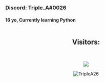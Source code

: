 ### Discord: Triple_A#0026
#### 16 yo, Currently learning Python
<p align="center">
    <img alt="" src=https://lanyard.cnrad.dev/api/651793378685485066/>

<h2 align="center">Visitors:</h2>
<br>
<p align="center">
 	<img src="https://profile-counter.glitch.me/TripleA26/count.svg" />
</p>
</p>
<p align="center"> <img src="https://gpvc.arturio.dev/TripleA26" alt="TripleA26" /> </p>


